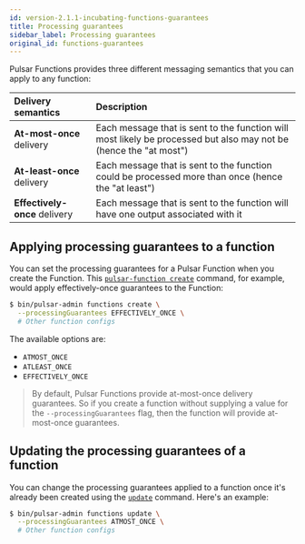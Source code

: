 ```yaml
---
id: version-2.1.1-incubating-functions-guarantees
title: Processing guarantees
sidebar_label: Processing guarantees
original_id: functions-guarantees
---
```


Pulsar Functions provides three different messaging semantics that you can apply to any function:

Delivery semantics | Description
:------------------|:-------
**At-most-once** delivery | Each message that is sent to the function will most likely be processed but also may not be (hence the "at most")
**At-least-once** delivery | Each message that is sent to the function could be processed more than once (hence the "at least")
**Effectively-once** delivery | Each message that is sent to the function will have one output associated with it

## Applying processing guarantees to a function

You can set the processing guarantees for a Pulsar Function when you create the Function. This [`pulsar-function create`](reference-pulsar-admin.md#create-1) command, for example, would apply effectively-once guarantees to the Function:

```bash
$ bin/pulsar-admin functions create \
  --processingGuarantees EFFECTIVELY_ONCE \
  # Other function configs
```

The available options are:

* `ATMOST_ONCE`
* `ATLEAST_ONCE`
* `EFFECTIVELY_ONCE`

> By default, Pulsar Functions provide at-most-once delivery guarantees. So if you create a function without supplying a value for the `--processingGuarantees` flag, then the function will provide at-most-once guarantees.

## Updating the processing guarantees of a function

You can change the processing guarantees applied to a function once it's already been created using the [`update`](reference-pulsar-admin.md#update-1) command. Here's an example:

```bash
$ bin/pulsar-admin functions update \
  --processingGuarantees ATMOST_ONCE \
  # Other function configs
```
